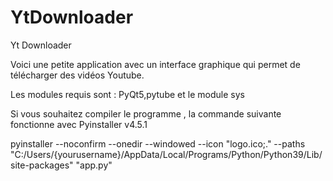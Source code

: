 # YtDownloader
Yt Downloader

Voici une petite application avec un interface graphique qui permet de télécharger des vidéos Youtube.

Les modules requis sont : PyQt5,pytube et le module sys

Si vous souhaitez compiler le programme , la commande suivante fonctionne avec Pyinstaller v4.5.1


pyinstaller --noconfirm --onedir --windowed --icon "logo.ico;." --paths "C:/Users/{yourusername}/AppData/Local/Programs/Python/Python39/Lib/site-packages"  "app.py"
